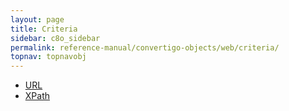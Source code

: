 ```yaml
---
layout: page
title: Criteria
sidebar: c8o_sidebar
permalink: reference-manual/convertigo-objects/web/criteria/
topnav: topnavobj
---
```

* [URL](url/)
* [XPath](xpath/)
